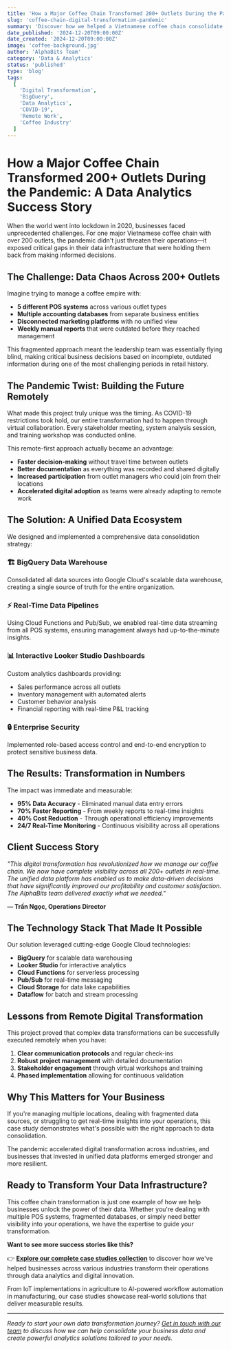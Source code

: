 ```yaml
---
title: 'How a Major Coffee Chain Transformed 200+ Outlets During the Pandemic: A Data Analytics Success Story'
slug: 'coffee-chain-digital-transformation-pandemic'
summary: 'Discover how we helped a Vietnamese coffee chain consolidate 5 POS systems and multiple databases into a unified BigQuery data warehouse during COVID-19, achieving 95% data accuracy and 70% faster reporting through remote collaboration.'
date_published: '2024-12-20T09:00:00Z'
date_created: '2024-12-20T09:00:00Z'
image: 'coffee-background.jpg'
author: 'AlphaBits Team'
category: 'Data & Analytics'
status: 'published'
type: 'blog'
tags:
  [
    'Digital Transformation',
    'BigQuery',
    'Data Analytics',
    'COVID-19',
    'Remote Work',
    'Coffee Industry'
  ]
---
```


# How a Major Coffee Chain Transformed 200+ Outlets During the Pandemic: A Data Analytics Success Story

When the world went into lockdown in 2020, businesses faced unprecedented challenges. For one major Vietnamese coffee chain with over 200 outlets, the pandemic didn't just threaten their operations—it exposed critical gaps in their data infrastructure that were holding them back from making informed decisions.

## The Challenge: Data Chaos Across 200+ Outlets

Imagine trying to manage a coffee empire with:

- **5 different POS systems** across various outlet types
- **Multiple accounting databases** from separate business entities
- **Disconnected marketing platforms** with no unified view
- **Weekly manual reports** that were outdated before they reached management

This fragmented approach meant the leadership team was essentially flying blind, making critical business decisions based on incomplete, outdated information during one of the most challenging periods in retail history.

## The Pandemic Twist: Building the Future Remotely

What made this project truly unique was the timing. As COVID-19 restrictions took hold, our entire transformation had to happen through virtual collaboration. Every stakeholder meeting, system analysis session, and training workshop was conducted online.

This remote-first approach actually became an advantage:

- **Faster decision-making** without travel time between outlets
- **Better documentation** as everything was recorded and shared digitally
- **Increased participation** from outlet managers who could join from their locations
- **Accelerated digital adoption** as teams were already adapting to remote work

## The Solution: A Unified Data Ecosystem

We designed and implemented a comprehensive data consolidation strategy:

### 🏗️ **BigQuery Data Warehouse**

Consolidated all data sources into Google Cloud's scalable data warehouse, creating a single source of truth for the entire organization.

### ⚡ **Real-Time Data Pipelines**

Using Cloud Functions and Pub/Sub, we enabled real-time data streaming from all POS systems, ensuring management always had up-to-the-minute insights.

### 📊 **Interactive Looker Studio Dashboards**

Custom analytics dashboards providing:

- Sales performance across all outlets
- Inventory management with automated alerts
- Customer behavior analysis
- Financial reporting with real-time P&L tracking

### 🔒 **Enterprise Security**

Implemented role-based access control and end-to-end encryption to protect sensitive business data.

## The Results: Transformation in Numbers

The impact was immediate and measurable:

- **95% Data Accuracy** - Eliminated manual data entry errors
- **70% Faster Reporting** - From weekly reports to real-time insights
- **40% Cost Reduction** - Through operational efficiency improvements
- **24/7 Real-Time Monitoring** - Continuous visibility across all operations

## Client Success Story

_"This digital transformation has revolutionized how we manage our coffee chain. We now have complete visibility across all 200+ outlets in real-time. The unified data platform has enabled us to make data-driven decisions that have significantly improved our profitability and customer satisfaction. The AlphaBits team delivered exactly what we needed."_

**— Trần Ngọc, Operations Director**

## The Technology Stack That Made It Possible

Our solution leveraged cutting-edge Google Cloud technologies:

- **BigQuery** for scalable data warehousing
- **Looker Studio** for interactive analytics
- **Cloud Functions** for serverless processing
- **Pub/Sub** for real-time messaging
- **Cloud Storage** for data lake capabilities
- **Dataflow** for batch and stream processing

## Lessons from Remote Digital Transformation

This project proved that complex data transformations can be successfully executed remotely when you have:

1. **Clear communication protocols** and regular check-ins
2. **Robust project management** with detailed documentation
3. **Stakeholder engagement** through virtual workshops and training
4. **Phased implementation** allowing for continuous validation

## Why This Matters for Your Business

If you're managing multiple locations, dealing with fragmented data sources, or struggling to get real-time insights into your operations, this case study demonstrates what's possible with the right approach to data consolidation.

The pandemic accelerated digital transformation across industries, and businesses that invested in unified data platforms emerged stronger and more resilient.

## Ready to Transform Your Data Infrastructure?

This coffee chain transformation is just one example of how we help businesses unlock the power of their data. Whether you're dealing with multiple POS systems, fragmented databases, or simply need better visibility into your operations, we have the expertise to guide your transformation.

**Want to see more success stories like this?**

👉 **[Explore our complete case studies collection](/case-studies)** to discover how we've helped businesses across various industries transform their operations through data analytics and digital innovation.

From IoT implementations in agriculture to AI-powered workflow automation in manufacturing, our case studies showcase real-world solutions that deliver measurable results.

---

_Ready to start your own data transformation journey? [Get in touch with our team](/contact) to discuss how we can help consolidate your business data and create powerful analytics solutions tailored to your needs._
